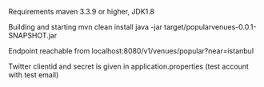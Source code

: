 Requirements
maven 3.3.9 or higher, JDK1.8

Building and starting
mvn clean install
java -jar target/popularvenues-0.0.1-SNAPSHOT.jar

Endpoint reachable from
localhost:8080/v1/venues/popular?near=istanbul

Twitter clientid and secret is given in application.properties (test account with test email)


